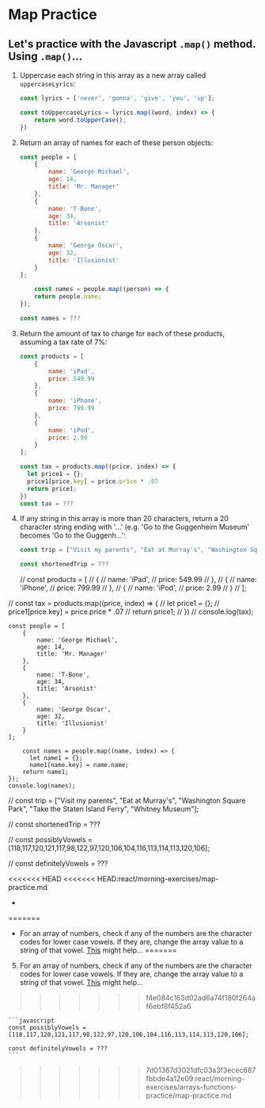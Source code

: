 # Map Practice

## Let's practice with the Javascript `.map()` method. Using `.map()`...

1.  Uppercase each string in this array as a new array called `uppercaseLyrics`: 
	
	```javascript
	const lyrics = ['never', 'gonna', 'give', 'you', 'up'];

	const toUppercaseLyrics = lyrics.map((word, index) => {
		return word.toUpperCase();
	})
	```
	
2.  Return an array of names for each of these person objects: 

	```javascript
	const people = [
		{
			name: 'George Michael',
			age: 14,
			title: 'Mr. Manager'
		},
		{
			name: 'T-Bone',
			age: 34,
			title: 'Arsonist'
		},
		{
			name: 'George Oscar',
			age: 32,
			title: 'Illusionist'
		}
	];

		const names = people.map((person) => {
		return people.name;
	});

	const names = ???
	```
	
3.  Return the amount of tax to charge for each of these products, assuming a tax rate of 7%: 
	
	```javascript
	const products = [
		{
			name: 'iPad',
			price: 549.99
		},
		{
			name: 'iPhone',
			price: 799.99
		},
		{
			name: 'iPod',
			price: 2.99
		}
	];

	const tax = products.map((price, index) => {
	  let price1 = {};
	  price1[price.key] = price.price * .07
	  return price1;
	})
	const tax = ???
	```	
	
4. If any string in this array is more than 20 characters, return a 20 character string ending with '...' (e.g. 'Go to the Guggenheim Museum' becomes 'Go to the Guggenh...': 
	
	```javascript
	const trip = ["Visit my parents", "Eat at Murray's", "Washington Square Park", "Take the Staten Island Ferry", "Whitney Museum"];
	
	const shortenedTrip = ???

	```
	// const products = [
// 		{
// 			name: 'iPad',
// 			price: 549.99
// 		},
// 		{
// 			name: 'iPhone',
// 			price: 799.99
// 		},
// 		{
// 			name: 'iPod',
// 			price: 2.99
// 		}
// 	];

// 	const tax = products.map((price, index) => {
// 	  let price1 = {};
// 	  price1[price.key] = price.price * .07
// 	  return price1;
// 	})
// console.log(tax);	

	const people = [
		{
			name: 'George Michael',
			age: 14,
			title: 'Mr. Manager'
		},
		{
			name: 'T-Bone',
			age: 34,
			title: 'Arsonist'
		},
		{
			name: 'George Oscar',
			age: 32,
			title: 'Illusionist'
		}
	];

		const names = people.map((name, index) => {
		  let name1 = {};
		  name1[name.key] = name.name;
		return name1;
	});
	console.log(names);
	
// 	 const trip = ["Visit my parents", "Eat at Murray's", "Washington Square Park", "Take the Staten Island Ferry", "Whitney Museum"];
 
// const shortenedTrip = ???
 
// const possiblyVowels = [118,117,120,121,117,98,122,97,120,106,104,116,113,114,113,120,106];
 
// const definitelyVowels = ???
	
<<<<<<< HEAD
<<<<<<< HEAD:react/morning-exercises/map-practice.md



* 	
=======
* For an array of numbers, check if any of the numbers are the character codes for lower case vowels. If they are, change the array value to a string of that vowel. [This](https://developer.mozilla.org/en-US/docs/Web/JavaScript/Reference/Global_Objects/String/fromCharCode) might help...
=======
5. For an array of numbers, check if any of the numbers are the character codes for lower case vowels. If they are, change the array value to a string of that vowel. [This](https://developer.mozilla.org/en-US/docs/Web/JavaScript/Reference/Global_Objects/String/fromCharCode) might help...
>>>>>>> f4e084c163d02ad6a74f180f264af6ebf8f452a6

	```javascript
	const possiblyVowels = [118,117,120,121,117,98,122,97,120,106,104,116,113,114,113,120,106];
	
	const definitelyVowels = ???
	```

	
	
>>>>>>> 7d01367d3021dfc03a3f3ecec687fbbde4a12e09:react/morning-exercises/arrays-functions-practice/map-practice.md

